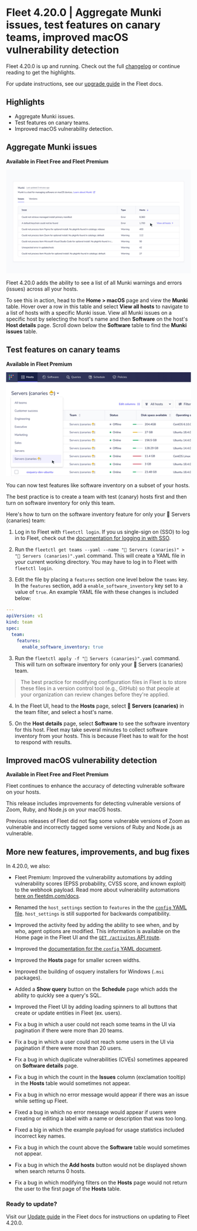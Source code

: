 # Fleet 4.20.0 | Aggregate Munki issues, test features on canary teams, improved macOS vulnerability detection

Fleet 4.20.0 is up and running. Check out the full [changelog](https://github.com/fleetdm/fleet/releases/tag/fleet-v4.20.0) or continue reading to get the highlights.

For update instructions, see our [upgrade guide](https://fleetdm.com/docs/deploying/upgrading-fleet) in the Fleet docs.

## Highlights
- Aggregate Munki issues.
- Test features on canary teams.
- Improved macOS vulnerability detection.

## Aggregate Munki issues
**Available in Fleet Free and Fleet Premium**

![Aggregate Munki issues](../website/assets/images/articles/aggregate-munki-1600x900.jpg)

Fleet 4.20.0 adds the ability to see a list of all Munki warnings and errors (issues) across all your hosts. 

To see this in action, head to the **Home > macOS** page and view the **Munki** table. Hover over a row in this table and select **View all hosts** to navigate to a list of hosts with a specific Munki issue. View all Munki issues on a specific host by selecting the host's name and then **Software** on the host's **Host details** page. Scroll down below the **Software** table to find the **Munki issues** table.

## Test features on canary teams
**Available in Fleet Premium**

![Aggregate Munki issues](../website/assets/images/articles/canaries-1600x900.jpg)

You can now test features like software inventory on a subset of your hosts.

The best practice is to create a team with test (canary) hosts first and then turn on software inventory for only this team.

Here's how to turn on the software inventory feature for only your 🐣 Servers (canaries) team: 

1. Log in to Fleet with `fleetctl login`. If you us single-sign on (SSO) to log in to Fleet, check out the [documentation for logging in with SSO](https://fleetdm.com/docs/using-fleet/fleetctl-cli#logging-in-with-saml-sso-authentication).

1. Run the `fleetctl get teams --yaml --name "🐣 Servers (canaries)" > "🐣 Servers (canaries)".yaml` command. This will create a YAML file in your current working directory. You may have to log in to Fleet with `fleetctl login`.

2. Edit the file by placing a `features` section one level below the `teams` key. In the `features` section, add a `enable_software_inventory` key set to a value of `true`. An example YAML file with these changes is included below:

```yaml
---
apiVersion: v1
kind: team
spec:
  team:
    features:
      enable_software_inventory: true
```

3. Run the `fleetctl apply -f "🐣 Servers (canaries)".yaml` command. This will turn on software inventory for only your 🐣 Servers (canaries) team.  

> The best practice for modifying configuration files in Fleet is to store these files in a version control tool (e.g., GitHub) so that people at your organization can review changes before they're applied.

4. In the Fleet UI, head to the **Hosts** page, select **🐣 Servers (canaries)** in the team filter, and select a host's name. 

5. On the **Host details** page, select **Software** to see the software inventory for this host. Fleet may take several minutes to collect software inventory from your hosts. This is because Fleet has to wait for the host to respond with results.

## Improved macOS vulnerability detection
**Available in Fleet Free and Fleet Premium**

Fleet continues to enhance the accuracy of detecting vulnerable software on your hosts. 

This release includes improvements for detecting vulnerable versions of Zoom, Ruby, and Node.js on your macOS hosts.

Previous releases of Fleet did not flag some vulnerable versions of Zoom as vulnerable and incorrectly tagged some versions of Ruby and Node.js as vulnerable.

## More new features, improvements, and bug fixes

In 4.20.0, we also:

* Fleet Premium: Improved the vulnerability automations by adding vulnerability scores (EPSS probability, CVSS score, and known exploit) to the webhook payload. Read more about vulnerability automations [here on fleetdm.com/docs](https://fleetdm.com/docs/using-fleet/automations#vulnerability-automations).

* Renamed the `host_settings` section to `features` in the the [`config` YAML file](https://fleetdm.com/docs/using-fleet/configuration-files#features). `host_settings` is still supported for backwards compatibility.

* Improved the activity feed by adding the ability to see when, and by who, agent options are modified. This information is available on the Home page in the Fleet UI and the [`GET /activites` API route](https://fleetdm.com/docs/using-fleet/rest-api#activities).

* Improved the [documentation for the `config` YAML document](https://fleetdm.com/docs/using-fleet/configuration-files#organization-settings).

* Improved the **Hosts** page for smaller screen widths.

* Improved the building of osquery installers for Windows (`.msi` packages).

* Added a **Show query** button on the **Schedule** page which adds the ability to quickly see a query's SQL.

* Improved the Fleet UI by adding loading spinners to all buttons that create or update entities in Fleet (ex. users).

* Fix a bug in which a user could not reach some teams in the UI via pagination if there were more than 20 teams.

* Fix a bug in which a user could not reach some users in the UI via pagination if there were more than 20 users.

* Fix a bug in which duplicate vulnerabilities (CVEs) sometimes appeared on **Software details** page.

* Fix a bug in which the count in the **Issues** column (exclamation tooltip) in the **Hosts** table would sometimes not appear.

* Fix a bug in which no error message would appear if there was an issue while setting up Fleet.

* Fixed a bug in which no error message would appear if users were creating or editing a label with a name or description that was too long.

* Fixed a big in which the example payload for usage statistics included incorrect key names.

* Fix a bug in which the count above the **Software** table would sometimes not appear.

* Fix a bug in which the **Add hosts** button would not be displayed shown when search returns 0 hosts.

* Fix a bug in which modifying filters on the **Hosts** page would not return the user to the first page of the **Hosts** table. 


### Ready to update?

Visit our [Update guide](https://fleetdm.com/docs/deploying/upgrading-fleet) in the Fleet docs for instructions on updating to Fleet 4.20.0.

<meta name="category" value="releases">
<meta name="authorFullName" value="Noah Talerman">
<meta name="authorGitHubUsername" value="noahtalerman">
<meta name="publishedOn" value="2022-09-09">
<meta name="articleTitle" value="Fleet 4.20.0 | Aggregate Munki issues, test features on canary teams, improved macOS vulnerability detection">
<meta name="articleImageUrl" value="../website/assets/images/articles/fleet-4.20.0-1600x900.jpg">